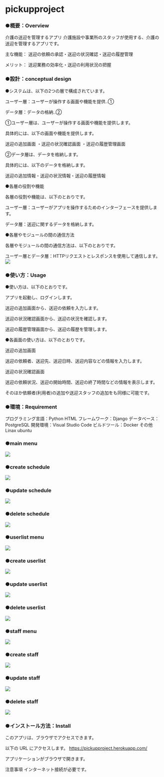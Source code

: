 # pickupproject

### ●概要：Overview
介護の送迎を管理するアプリ
介護施設や事業所のスタッフが使用する、介護の送迎を管理するアプリです。

主な機能：
送迎の依頼の承認・送迎の状況確認・送迎の履歴管理

メリット：
送迎業務の効率化・送迎の利用状況の把握

### ●設計：conceptual design
●システムは、以下の2つの層で構成されています。

ユーザー層：ユーザーが操作する画面や機能を提供‥①

データ層：データの格納‥②

①ユーザー層は、ユーザーが操作する画面や機能を提供します。

具体的には、以下の画面や機能を提供します。

送迎の追加画面
・送迎の状況確認画面
・送迎の履歴管理画面

②データ層は、データを格納します。

具体的には、以下のデータを格納します。

送迎の追加情報・送迎の状況情報・送迎の履歴情報


●各層の役割や機能

各層の役割や機能は、以下のとおりです。

ユーザー層：ユーザーがアプリを操作するためのインターフェースを提供します。

データ層：送迎に関するデータを格納します。

●各層やモジュールの間の通信方法

各層やモジュールの間の通信方法は、以下のとおりです。

ユーザー層とデータ層：HTTPリクエストとレスポンスを使用して通信します。
<img src="pickup_screenshot/13.png">

### ●使い方：Usage
●使い方は、以下のとおりです。

アプリを起動し、ログインします。

送迎の追加画面から、送迎の依頼を入力します。

送迎の状況確認画面から、送迎の状況を確認します。

送迎の履歴管理画面から、送迎の履歴を管理します。

●各画面の使い方は、以下のとおりです。

送迎の追加画面

送迎の依頼者、送迎先、送迎日時、送迎内容などの情報を入力します。

送迎の状況確認画面

送迎の依頼状況、送迎の開始時間、送迎の終了時間などの情報を表示します。

そのほか依頼者(利用者)の追加や送迎スタッフの追加をも同様に可能です。

### ●環境：Requirement
プログラミング言語：Python HTML 
フレームワーク：Django
データベース：PostgreSQL
開発環境：Visual Studio Code
ビルドツール：Docker
その他　 Linax ubuntu 

### ●main menu
<img src="pickup_screenshot/1.png">

### ●create schedule
<img src="pickup_screenshot/2.png">

### ●update schedule
<img src="pickup_screenshot/3.png">

### ●delete schedule
<img src="pickup_screenshot/4.png">

### ●userlist menu
<img src="pickup_screenshot/5.png">

### ●create userlist
<img src="pickup_screenshot/6.png">

### ●update userlist
<img src="pickup_screenshot/7 .png">

### ●delete userlist
<img src="pickup_screenshot/8.png">

### ●staff menu
<img src="pickup_screenshot/9.png">

### ●create staff
<img src="pickup_screenshot/10.png">

### ●update staff
<img src="pickup_screenshot/11.png">

### ●delete staff
<img src="pickup_screenshot/12.png">

### ●インストール方法：Install
このアプリは、ブラウザでアクセスできます。

以下の URL にアクセスします。
https://pickupproject.herokuapp.com/

アプリケーションがブラウザで開きます。

注意事項
インターネット接続が必要です。
